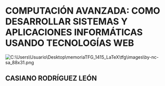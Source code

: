 # COMPUTACIÓN AVANZADA: COMO DESARROLLAR SISTEMAS Y APLICACIONES INFORMÁTICAS USANDO TECNOLOGÍAS WEB

![C:\Users\Usuario\Desktop\memoriaTFG_1415_LaTeX\tfg\images\by-nc-sa_88x31.png](assets/images/ull-portada.png)

## CASIANO RODRÍGUEZ LEÓN
